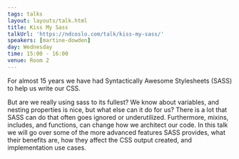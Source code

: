 ```yaml
---
tags: talks
layout: layouts/talk.html
title: Kiss My Sass
talkUrl: 'https://ndcoslo.com/talk/kiss-my-sass/'
speakers: [martine-dowden]
day: Wednesday
time: 15:00 - 16:00
venue: Room 2
---
```

For almost 15 years we have had Syntactically Awesome Stylesheets (SASS) to help us write our CSS. 

But are we really using sass to its fullest? We know about variables, and nesting properties is nice, but what else can it do for us? There is a lot that SASS can do that often goes ignored or underutilized. Furthermore, mixins, includes, and functions, can change how we architect our code. In this talk we will go over some of the more advanced features SASS provides, what their benefits are, how they affect the CSS output created, and implementation use cases.
